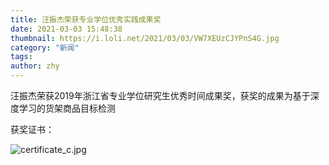 ```yaml
---
title: 汪振杰荣获专业学位优秀实践成果奖
date: 2021-03-03 15:48:38
thumbnail: https://i.loli.net/2021/03/03/VW7XEUzCJYPnS4G.jpg
category: "新闻"
tags:
author: zhy
---
```


汪振杰荣获2019年浙江省专业学位研究生优秀时间成果奖，获奖的成果为基于深度学习的货架商品目标检测
<!--more-->
获奖证书：

![certificate_c.jpg](https://i.loli.net/2021/03/03/VW7XEUzCJYPnS4G.jpg)